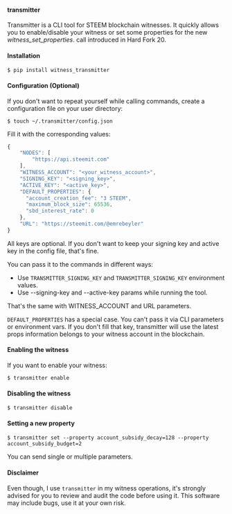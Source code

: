 #### transmitter

Transmitter is a CLI tool for STEEM blockchain witnesses. It quickly
allows you to enable/disable your witness or set some properties for the new
*witness_set_properties*. call introduced in Hard Fork 20.

#### Installation

```
$ pip install witness_transmitter
```

#### Configuration (Optional)

If you don't want to repeat yourself while calling commands, create a configuration file on your user directory:

```
$ touch ~/.transmitter/config.json
```

Fill it with the corresponding values:

```javascript
{
    "NODES": [
        "https://api.steemit.com"
    ],
    "WITNESS_ACCOUNT": "<your_witness_account>",
    "SIGNING_KEY": "<signing_key>",
    "ACTIVE_KEY": "<active_key>",
    "DEFAULT_PROPERTIES": {
      "account_creation_fee": "3 STEEM",
      "maximum_block_size": 65536,
      "sbd_interest_rate": 0
    },
    "URL": "https://steemit.com/@emrebeyler"
}
```

All keys are optional. If you don't want to keep your signing key and active key in the config file, that's fine.

You can pass it to the commands in different ways:

- Use ```TRANSMITTER_SIGNING_KEY``` and ```TRANSMITTER_SIGNING_KEY``` environment values.
- Use --signing-key and --active-key params while running the tool.

That's the same with WITNESS_ACCOUNT and URL parameters. 

```DEFAULT_PROPERTIES``` has a special case. You can't pass it via CLI parameters or environment vars. If you
don't fill that key, transmitter will use the latest props information belongs to your witness account in the blockchain.

#### Enabling the witness

If you want to enable your witness:

```
$ transmitter enable 
```

#### Disabling the witness

```
$ transmitter disable
```

#### Setting a new property

```
$ transmitter set --property account_subsidy_decay=128 --property account_subsidy_budget=2
```

You can send single or multiple parameters.

#### Disclaimer

Even though, I use ```transmitter``` in my witness operations, it's strongly advised for you
to review and audit the code before using it. This software may include bugs, use it at your own risk.